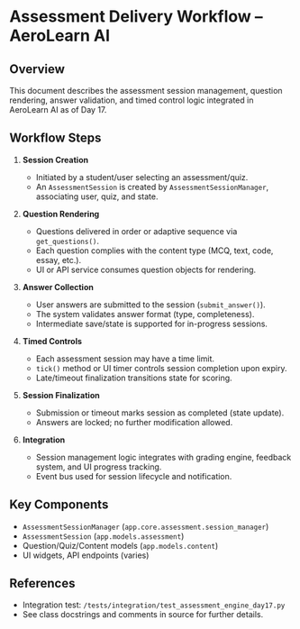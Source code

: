 # Assessment Delivery Workflow – AeroLearn AI

## Overview

This document describes the assessment session management, question rendering, answer validation, and timed control logic integrated in AeroLearn AI as of Day 17.

## Workflow Steps

1. **Session Creation**
   - Initiated by a student/user selecting an assessment/quiz.
   - An `AssessmentSession` is created by `AssessmentSessionManager`, associating user, quiz, and state.

2. **Question Rendering**
   - Questions delivered in order or adaptive sequence via `get_questions()`.
   - Each question complies with the content type (MCQ, text, code, essay, etc.).
   - UI or API service consumes question objects for rendering.

3. **Answer Collection**
   - User answers are submitted to the session (`submit_answer()`).
   - The system validates answer format (type, completeness).
   - Intermediate save/state is supported for in-progress sessions.

4. **Timed Controls**
   - Each assessment session may have a time limit.
   - `tick()` method or UI timer controls session completion upon expiry.
   - Late/timeout finalization transitions state for scoring.

5. **Session Finalization**
   - Submission or timeout marks session as completed (state update).
   - Answers are locked; no further modification allowed.

6. **Integration**
   - Session management logic integrates with grading engine, feedback system, and UI progress tracking.
   - Event bus used for session lifecycle and notification.

## Key Components

- `AssessmentSessionManager` (`app.core.assessment.session_manager`)
- `AssessmentSession` (`app.models.assessment`)
- Question/Quiz/Content models (`app.models.content`)
- UI widgets, API endpoints (varies)

## References

- Integration test: `/tests/integration/test_assessment_engine_day17.py`
- See class docstrings and comments in source for further details.